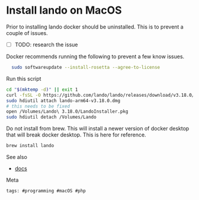 # Install lando on MacOS

Prior to installing lando docker should be uninstalled. This is to
prevent a couple of issues.

- [ ] TODO: research the issue

Docker recommends running the following to prevent a few know issues.

```bash
  sudo softwareupdate --install-rosetta --agree-to-license
```

Run this script

```bash
cd "$(mktemp -d)" || exit 1
curl -fsSL -O https://github.com/lando/lando/releases/download/v3.18.0/lando-arm64-v3.18.0.dmg
sudo hdiutil attach lando-arm64-v3.18.0.dmg
# this needs to be fixed
open /Volumes/Lando\ 3.18.0/LandoInstaller.pkg
sudo hdiutil detach /Volumes/Lando
```

Do not install from brew. This will install a newer version of docker
desktop that will break docker desktop. This is here for reference.

```bash
brew install lando
```

See also

- [docs](https://docs.lando.dev/getting-started/installation.html)

Meta

    tags: #programming #macOS #php
